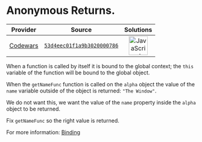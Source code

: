 [_metadata_:generated]: - "true"

# Anonymous Returns.

<!-- INFO TABLE BEGIN -->

| Provider                                        | Source                                                                               | Solutions                                                                                                                                                    |
| :---------------------------------------------: | :----------------------------------------------------------------------------------: | :----------------------------------------------------------------------------------------------------------------------------------------------------------: |
| [Codewars](../../../docs/providers/Codewars.md) | [`53d4eec01f1a9b3020000786`](https://www.codewars.com/kata/53d4eec01f1a9b3020000786) | [<img src="https://res.cloudinary.com/rascaltwo/image/upload/v1631924076/javascript_ehszr7.svg" alt="JavaScript" title="JavaScript" width="50" />](solve.js) |

<!-- INFO TABLE END -->

When a function is called by itself it is bound to the global context; the `this` variable of the function will be bound to the global object.

When the `getNameFunc` function is called on the `alpha` object the value of the `name` variable outside of the object is returned: `"The Window"`. 

We do not want this, we want the value of the `name` property inside the `alpha` object to be returned.

Fix `getNameFunc` so the right value is returned.

For more information: [Binding](http://alistapart.com/article/getoutbindingsituations)
